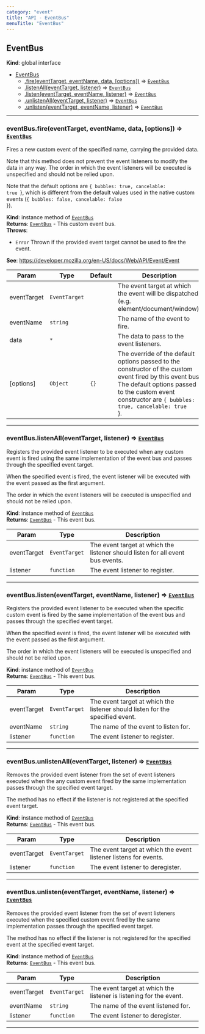 ```yaml
---
category: "event"
title: "API - EventBus"
menuTitle: "EventBus"
---
```


## EventBus&nbsp;<a name="EventBus" href="https://github.com/seznam/ima/tree/17.5.0/event/EventBus.js#L16" target="_blank"><span class="icon"><i class="fas fa-external-link-alt fa-xs"></i></span></a>
**Kind**: global interface  

* [EventBus](#EventBus)
    * [.fire(eventTarget, eventName, data, [options])](#EventBus+fire) ⇒ [<code>EventBus</code>](#EventBus)
    * [.listenAll(eventTarget, listener)](#EventBus+listenAll) ⇒ [<code>EventBus</code>](#EventBus)
    * [.listen(eventTarget, eventName, listener)](#EventBus+listen) ⇒ [<code>EventBus</code>](#EventBus)
    * [.unlistenAll(eventTarget, listener)](#EventBus+unlistenAll) ⇒ [<code>EventBus</code>](#EventBus)
    * [.unlisten(eventTarget, eventName, listener)](#EventBus+unlisten) ⇒ [<code>EventBus</code>](#EventBus)


* * *

### eventBus.fire(eventTarget, eventName, data, [options]) ⇒ [<code>EventBus</code>](#EventBus)&nbsp;<a name="EventBus+fire" href="https://github.com/seznam/ima/tree/17.5.0/event/EventBus.js#L44" target="_blank"><span class="icon"><i class="fas fa-external-link-alt fa-xs"></i></span></a>
Fires a new custom event of the specified name, carrying the provided
data.

Note that this method does not prevent the event listeners to modify the
data in any way. The order in which the event listeners will be executed
is unspecified and should not be relied upon.

Note that the default options are
<code>{ bubbles: true, cancelable: true </code>}, which is different from the
default values used in the native custom events
(<code>{ bubbles: false, cancelable: false </code>}).

**Kind**: instance method of [<code>EventBus</code>](#EventBus)  
**Returns**: [<code>EventBus</code>](#EventBus) - This custom event bus.  
**Throws**:

- <code>Error</code> Thrown if the provided event target cannot be used to
        fire the event.

**See**: https://developer.mozilla.org/en-US/docs/Web/API/Event/Event  

| Param | Type | Default | Description |
| --- | --- | --- | --- |
| eventTarget | <code>EventTarget</code> |  | The event target at which the event        will be  dispatched (e.g. element/document/window). |
| eventName | <code>string</code> |  | The name of the event to fire. |
| data | <code>\*</code> |  | The data to pass to the event listeners. |
| [options] | <code>Object</code> | <code>{}</code> | The        override of the default options passed to the constructor of the        custom event fired by this event bus.        The default options passed to the custom event constructor are        <code>{ bubbles: true, cancelable: true </code>}. |


* * *

### eventBus.listenAll(eventTarget, listener) ⇒ [<code>EventBus</code>](#EventBus)&nbsp;<a name="EventBus+listenAll" href="https://github.com/seznam/ima/tree/17.5.0/event/EventBus.js#L63" target="_blank"><span class="icon"><i class="fas fa-external-link-alt fa-xs"></i></span></a>
Registers the provided event listener to be executed when any custom
event is fired using the same implementation of the event bus and passes
through the specified event target.

When the specified event is fired, the event listener will be executed
with the event passed as the first argument.

The order in which the event listeners will be executed is unspecified
and should not be relied upon.

**Kind**: instance method of [<code>EventBus</code>](#EventBus)  
**Returns**: [<code>EventBus</code>](#EventBus) - This event bus.  

| Param | Type | Description |
| --- | --- | --- |
| eventTarget | <code>EventTarget</code> | The event target at which the listener        should listen for all event bus events. |
| listener | <code>function</code> | The event listener to        register. |


* * *

### eventBus.listen(eventTarget, eventName, listener) ⇒ [<code>EventBus</code>](#EventBus)&nbsp;<a name="EventBus+listen" href="https://github.com/seznam/ima/tree/17.5.0/event/EventBus.js#L83" target="_blank"><span class="icon"><i class="fas fa-external-link-alt fa-xs"></i></span></a>
Registers the provided event listener to be executed when the specific
custom event is fired by the same implementation of the event bus and
passes through the specified event target.

When the specified event is fired, the event listener will be executed
with the event passed as the first argument.

The order in which the event listeners will be executed is unspecified
and should not be relied upon.

**Kind**: instance method of [<code>EventBus</code>](#EventBus)  
**Returns**: [<code>EventBus</code>](#EventBus) - This event bus.  

| Param | Type | Description |
| --- | --- | --- |
| eventTarget | <code>EventTarget</code> | The event target at which the listener        should listen for the specified event. |
| eventName | <code>string</code> | The name of the event to listen for. |
| listener | <code>function</code> | The event listener to        register. |


* * *

### eventBus.unlistenAll(eventTarget, listener) ⇒ [<code>EventBus</code>](#EventBus)&nbsp;<a name="EventBus+unlistenAll" href="https://github.com/seznam/ima/tree/17.5.0/event/EventBus.js#L99" target="_blank"><span class="icon"><i class="fas fa-external-link-alt fa-xs"></i></span></a>
Removes the provided event listener from the set of event listeners
executed when the any custom event fired by the same implementation
passes through the specified event target.

The method has no effect if the listener is not registered at the
specified event target.

**Kind**: instance method of [<code>EventBus</code>](#EventBus)  
**Returns**: [<code>EventBus</code>](#EventBus) - This event bus.  

| Param | Type | Description |
| --- | --- | --- |
| eventTarget | <code>EventTarget</code> | The event target at which the event        listener listens for events. |
| listener | <code>function</code> | The event listener to        deregister. |


* * *

### eventBus.unlisten(eventTarget, eventName, listener) ⇒ [<code>EventBus</code>](#EventBus)&nbsp;<a name="EventBus+unlisten" href="https://github.com/seznam/ima/tree/17.5.0/event/EventBus.js#L116" target="_blank"><span class="icon"><i class="fas fa-external-link-alt fa-xs"></i></span></a>
Removes the provided event listener from the set of event listeners
executed when the specified custom event fired by the same
implementation passes through the specified event target.

The method has no effect if the listener is not registered for the
specified event at the specified event target.

**Kind**: instance method of [<code>EventBus</code>](#EventBus)  
**Returns**: [<code>EventBus</code>](#EventBus) - This event bus.  

| Param | Type | Description |
| --- | --- | --- |
| eventTarget | <code>EventTarget</code> | The event target at which the listener        is listening for the event. |
| eventName | <code>string</code> | The name of the event listened for. |
| listener | <code>function</code> | The event listener to        deregister. |


* * *


